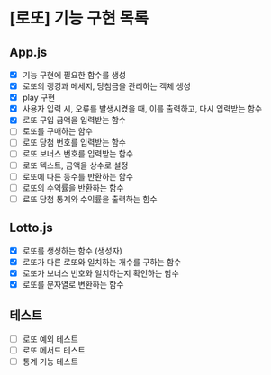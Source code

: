 # [로또] 기능 구현 목록

## App.js
- [x] 기능 구현에 필요한 함수를 생성
- [x] 로또의 랭킹과 메세지, 당첨금을 관리하는 객체 생성
- [x] play 구현
- [x] 사용자 입력 시, 오류를 발생시켰을 때, 이를 출력하고, 다시 입력받는 함수
- [x] 로또 구입 금액을 입력받는 함수
- [ ] 로또를 구매하는 함수
- [ ] 로또 당첨 번호를 입력받는 함수
- [ ] 로또 보너스 번호를 입력받는 함수
- [ ] 로또 텍스트, 금액을 상수로 설정
- [ ] 로또에 따른 등수를 반환하는 함수
- [ ] 로또의 수익률을 반환하는 함수
- [ ] 로또 당첨 통계와 수익률을 출력하는 함수

## Lotto.js
- [x] 로또를 생성하는 함수 (생성자)
- [x] 로또가 다른 로또와 일치하는 개수를 구하는 함수
- [x] 로또가 보너스 번호와 일치하는지 확인하는 함수
- [x] 로또를 문자열로 변환하는 함수

## 테스트
- [ ] 로또 예외 테스트
- [ ] 로또 메서드 테스트
- [ ] 통계 기능 테스트